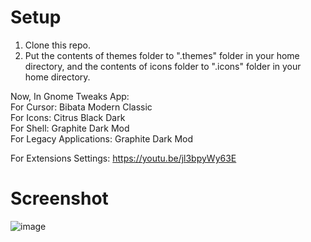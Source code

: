 # Setup
1. Clone this repo.
2. Put the contents of themes folder to ".themes" folder in your home directory, and the contents of icons folder to ".icons" folder in your home directory.

Now, In Gnome Tweaks App:<br>
For Cursor: Bibata Modern Classic<br>
For Icons: Citrus Black Dark<br>
For Shell: Graphite Dark Mod<br>
For Legacy Applications: Graphite Dark Mod<br>

For Extensions Settings: https://youtu.be/jl3bpyWy63E

# Screenshot
![image](https://github.com/user-attachments/assets/43bcba4a-f360-43c9-bb54-5613ebc6ad4b)
